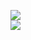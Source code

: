 [![](https://img.shields.io/badge/Made%20With-Github%20Spray-lightgrey.svg?style=for-the-badge&logo=github)](https://github.com/Annihil/github-spray#15215)  
[![](https://i.imgur.com/2DrTn0Z.gif)](https://github.com/Annihil/github-spray)